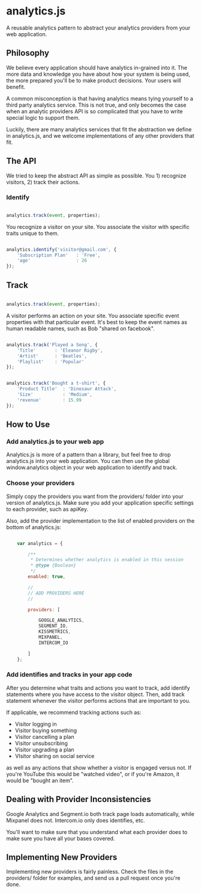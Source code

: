 analytics.js
============

A reusable analytics pattern to abstract your analytics providers from
your web application.

## Philosophy

We believe every application should have analytics in-grained into it. The
more data and knowledge you have about how your system is being used, the more
prepared you'll be to make product decisions. Your users will benefit.

A common misconception is that having analytics means tying yourself to a third
party analytics service. This is not true, and only becomes the case when
an analytic providers API is so complicated that you have to write special
logic to support them.

Luckily, there are many analytics services that fit the abstraction we define
in analytics.js, and we welcome implementations of any other providers that fit.

## The API

We tried to keep the abstract API as simple as possible.
You 1) recognize visitors, 2) track their actions.

### Identify

```javascript

analytics.track(event, properties);

```

You recognize a visitor on your site. You associate the visitor with specific
traits unique to them.

```javascript

analytics.identify('visitor@gmail.com', {
    'Subscription Plan'   : 'Free',
    'age'                 : 26
});


```

## Track

```javascript

analytics.track(event, properties);

```

A visitor performs an action on your site. You associate specific event properties
with that particular event. It's best to keep the event names as human readable
names, such as Bob "shared on facebook".

```javascript

analytics.track('Played a Song', {
    'Title'       : 'Eleanor Rigby',
    'Artist'      : 'Beatles',
    'Playlist'    : 'Popular'
});


analytics.track('Bought a t-shirt', {
    'Product Title'  : 'Dinosaur Attack',
    'Size'           : 'Medium',
    'revenue'        : 15.99
});

```

## How to Use

### Add analytics.js to your web app

Analytics.js is more of a pattern than a library, but feel free to drop
analytics.js into your web application. You can then use the global
window.analytics object in your web application to identify and track.

### Choose your providers

Simply copy the providers you want from the providers/ folder into your version
of analytics.js. Make sure you add your application specific settings to each provider,
such as apiKey.

Also, add the provider implementation to the list of enabled providers on the bottom
of analytics.js:

```javascript

    var analytics = {

        /**
         * Determines whether analytics is enabled in this session
         * @type {Boolean}
         */
        enabled: true,

        //
        // ADD PROVIDERS HERE
        //

        providers: [

            GOOGLE_ANALYTICS,
            SEGMENT_IO,
            KISSMETRICS,
            MIXPANEL,
            INTERCOM_IO

        ]
    };

```


### Add identifies and tracks in your app code

After you determine what traits and actions you want to track, add identify
statements where you have access to the visitor object. Then, add
track statement whenever the visitor performs actions that are important to you.

If applicable, we recommend tracking actions such as:

* Visitor logging in
* Visitor buying something
* Visitor cancelling a plan
* Visitor unsubscribing
* Visitor upgrading a plan
* VIsitor sharing on social service

as well as any actions that show whether a visitor is engaged versus not. If you're
YouTube this would be "watched video", or if you're Amazon, it would be "bought an item".



## Dealing with Provider Inconsistencies

Google Analytics and Segment.io both track page loads automatically, while
Mixpanel does not. Intercom.io only does identifies, etc.

You'll want to make sure that you understand what each provider does to make
sure you have all your bases covered.



## Implementing New Providers

Implementing new providers is fairly painless. Check the files in the providers/
folder for examples, and send us a pull request once you're done.



